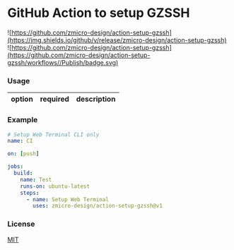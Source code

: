 # GitHub Action to setup GZSSH

![https://github.com/zmicro-design/action-setup-gzssh](https://img.shields.io/github/v/release/zmicro-design/action-setup-gzssh)
![https://github.com/zmicro-design/action-setup-gzssh](https://github.com/zmicro-design/action-setup-gzssh/workflows//Publish/badge.svg)

### Usage

| option | required | description |
| ------ | -------- | ----------- |

### Example

```yml
# Setup Web Terminal CLI only
name: CI

on: [push]

jobs:
  build:
    name: Test
    runs-on: ubuntu-latest
    steps:
      - name: Setup Web Terminal
        uses: zmicro-design/action-setup-gzssh@v1
```

### License

[MIT](./LICENSE)

